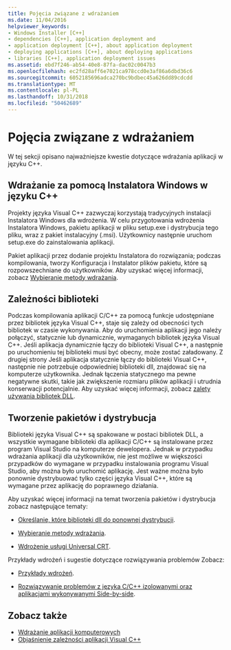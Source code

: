 ```yaml
---
title: Pojęcia związane z wdrażaniem
ms.date: 11/04/2016
helpviewer_keywords:
- Windows Installer [C++]
- dependencies [C++], application deployment and
- application deployment [C++], about application deployment
- deploying applications [C++], about deploying applications
- libraries [C++], application deployment issues
ms.assetid: ebd7f246-ab54-40e8-87fa-dac02c0047b3
ms.openlocfilehash: ec2fd28aff6e7021ca978ccd0e3af86a6dbd36c6
ms.sourcegitcommit: 6052185696adca270bc9bdbec45a626dd89cdcdd
ms.translationtype: MT
ms.contentlocale: pl-PL
ms.lasthandoff: 10/31/2018
ms.locfileid: "50462689"
---
```

# <a name="deployment-concepts"></a>Pojęcia związane z wdrażaniem

W tej sekcji opisano najważniejsze kwestie dotyczące wdrażania aplikacji w języku C++.

## <a name="windows-installer-deployment-in-c"></a>Wdrażanie za pomocą Instalatora Windows w języku C++

Projekty języka Visual C++ zazwyczaj korzystają tradycyjnych instalacji Instalatora Windows dla wdrożenia. W celu przygotowania wdrożenia Instalatora Windows, pakietu aplikacji w pliku setup.exe i dystrybucja tego pliku, wraz z pakiet instalacyjny (.msi). Użytkownicy następnie uruchom setup.exe do zainstalowania aplikacji.

Pakiet aplikacji przez dodanie projektu Instalatora do rozwiązania; podczas kompilowania, tworzy Konfiguracja i Instalator plików pakietu, które są rozpowszechniane do użytkowników. Aby uzyskać więcej informacji, zobacz [Wybieranie metody wdrażania](../ide/choosing-a-deployment-method.md).

## <a name="library-dependencies"></a>Zależności biblioteki

Podczas kompilowania aplikacji C/C++ za pomocą funkcje udostępniane przez bibliotek języka Visual C++, staje się zależy od obecności tych bibliotek w czasie wykonywania. Aby do uruchomienia aplikacji jego należy połączyć, statycznie lub dynamicznie, wymaganych bibliotek języka Visual C++. Jeśli aplikacja dynamicznie łączy do biblioteki Visual C++, a następnie po uruchomieniu tej biblioteki musi być obecny, może zostać załadowany. Z drugiej strony Jeśli aplikacja statycznie łączy do biblioteki Visual C++, następnie nie potrzebuje odpowiedniej biblioteki dll, znajdować się na komputerze użytkownika. Jednak łączenia statycznego ma pewne negatywne skutki, takie jak zwiększenie rozmiaru plików aplikacji i utrudnia konserwacji potencjalnie. Aby uzyskać więcej informacji, zobacz [zalety używania bibliotek DLL](../build/dlls-in-visual-cpp.md#advantages-of-using-dlls).

## <a name="packaging-and-redistributing"></a>Tworzenie pakietów i dystrybucja

Biblioteki języka Visual C++ są spakowane w postaci bibliotek DLL, a wszystkie wymagane biblioteki dla aplikacji C/C++ są instalowane przez program Visual Studio na komputerze dewelopera. Jednak w przypadku wdrażania aplikacji dla użytkowników, nie jest możliwe w większości przypadków do wymagane w przypadku instalowania programu Visual Studio, aby można było uruchomić aplikację. Jest ważne można było ponownie dystrybuować tylko części języka Visual C++, które są wymagane przez aplikację do poprawnego działania.

Aby uzyskać więcej informacji na temat tworzenia pakietów i dystrybucja zobacz następujące tematy:

- [Określanie, które biblioteki dll do ponownej dystrybucji](../ide/determining-which-dlls-to-redistribute.md).

- [Wybieranie metody wdrażania](../ide/choosing-a-deployment-method.md).

- [Wdrożenie usługi Universal CRT](universal-crt-deployment.md).

Przykłady wdrożeń i sugestie dotyczące rozwiązywania problemów Zobacz:

- [Przykłady wdrożeń](../ide/deployment-examples.md).

- [Rozwiązywanie problemów z języka C/C++ izolowanymi oraz aplikacjami wykonywanymi Side-by-side](../build/troubleshooting-c-cpp-isolated-applications-and-side-by-side-assemblies.md).

## <a name="see-also"></a>Zobacz także

- [Wdrażanie aplikacji komputerowych](../ide/deploying-native-desktop-applications-visual-cpp.md)
- [Objaśnienie zależności aplikacji Visual C++](../ide/understanding-the-dependencies-of-a-visual-cpp-application.md)

